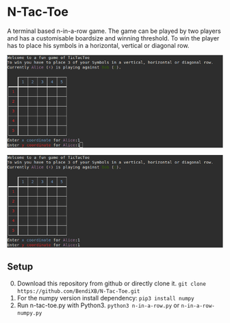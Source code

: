 # N-Tac-Toe
A terminal based n-in-a-row game.
The game can be played by two players and has a customisable boardsize and winning threshold.
To win the player has to place his symbols in a horizontal, vertical or diagonal row.

![Startscreen.](images/start.gif)


![A demonstartion.](images/demonstaration.gif)

## Setup
0. Download this repository from github or directly clone it.
`git clone https://github.com/BendiXB/N-Tac-Toe.git`
1. For the numpy version install dependency: `pip3 install numpy`
2. Run n-tac-toe.py with Python3. `python3 n-in-a-row.py` or `n-in-a-row-numpy.py`